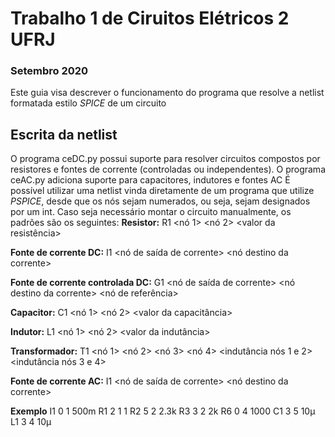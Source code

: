 # Trabalho 1 de Ciruitos Elétricos 2 UFRJ
### Setembro 2020
Este guia visa descrever o funcionamento do programa que resolve a netlist formatada estilo _SPICE_ de um circuito

## Escrita da netlist
O programa ceDC.py possui suporte para resolver circuitos compostos por resistores e fontes de corrente (controladas ou independentes). O programa ceAC.py adiciona suporte para capacitores, indutores e fontes AC
É possível utilizar uma netlist vinda diretamente de um programa que utilize _PSPICE_, desde que os nós sejam numerados, ou seja, sejam designados por um int.
Caso seja necessário montar o circuito manualmente, os padrões são os seguintes:
**Resistor:**
  R1 <nó 1> <nó 2> <valor da resistência>

**Fonte de corrente DC:**
  I1 <nó de saída de corrente> <nó destino da corrente> <valor da corrente>
  
**Fonte de corrente controlada DC:**
  G1 <nó de saída de corrente> <nó destino da corrente> <nó de referência> <valor da corrente>
  
**Capacitor:**
  C1 <nó 1> <nó 2> <valor da capacitância>
  
**Indutor:**
  L1 <nó 1> <nó 2> <valor da indutância>
  
**Transformador:**
  T1 <nó 1> <nó 2> <nó 3> <nó 4> <indutância nós 1 e 2> <indutância nós 3 e 4> <coeficiente de acoplamento M>
  
**Fonte de corrente AC:**
  I1 <nó de saída de corrente> <nó destino da corrente> <amplitude de corrente> 
  
**Exemplo**
I1 0 1 500m
R1 2 1 1
R2 5 2 2.3k
R3 3 2 2k
R6 0 4 1000
C1 3 5 10µ
L1 3 4 10µ
